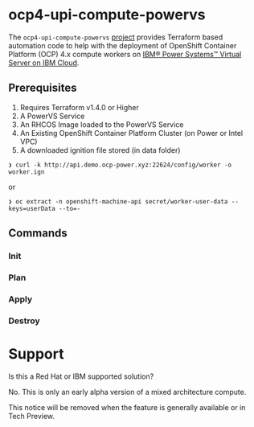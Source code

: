 # ocp4-upi-compute-powervs

The `ocp4-upi-compute-powervs` [project](https://github.com/ibm/ocp4-upi-compute-powervs) provides Terraform based automation code to help with the deployment of OpenShift Container Platform (OCP) 4.x compute workers on [IBM® Power Systems™ Virtual Server on IBM Cloud](https://www.ibm.com/cloud/power-virtual-server).

## Prerequisites

1. Requires Terraform v1.4.0 or Higher
2. A PowerVS Service
3. An RHCOS Image loaded to the PowerVS Service
4. An Existing OpenShift Container Platform Cluster (on Power or Intel VPC)
5. A downloaded ignition file stored (in data folder)

```
❯ curl -k http://api.demo.ocp-power.xyz:22624/config/worker -o worker.ign
```

or

```
❯ oc extract -n openshift-machine-api secret/worker-user-data --keys=userData --to=-
```

## Commands

### Init 

### Plan

### Apply 

### Destroy


# Support
Is this a Red Hat or IBM supported solution?

No. This is only an early alpha version of a mixed architecture compute.

This notice will be removed when the feature is generally available or in Tech Preview. 